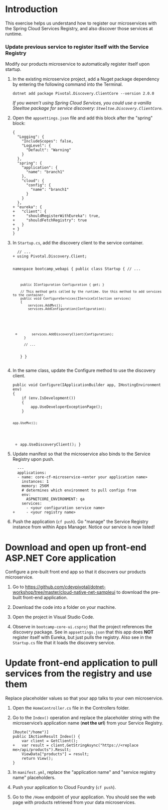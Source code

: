  <h1 id="introduction">Introduction</h1>
<p>This exercise helps us understand how to register our microservices with the Spring
Cloud Services Registry, and also discover those services at runtime.</p>
<h3 id="update-previous-service-to-register-itself-with-the-service-registry">Update previous service to register itself with the Service Registry</h3>
<p>Modify our products microservice to automatically register itself upon
startup.</p>
<ol>
<li>
<p>In the existing microservice project, add a Nuget package dependency
by entering the following command into the Terminal.</p>
<pre><code class="language-bash">dotnet add package Pivotal.Discovery.ClientCore --version 2.0.0
</code></pre>
<p><em>If you weren’t using Spring Cloud Services, you could use a vanilla
Steeltoe package for service discovery:
<code>Steeltoe.Discovery.ClientCore</code>.</em></p>
</li>
<li>
<p>Open the <code>appsettings.json</code> file and add this block after the
&quot;spring&quot; block:</p>
<pre><code class="language-diff">{
  &quot;Logging&quot;: {
    &quot;IncludeScopes&quot;: false,
    &quot;LogLevel&quot;: {
      &quot;Default&quot;: &quot;Warning&quot;
    }
  },
  &quot;spring&quot;: {
    &quot;application&quot;: {
      &quot;name&quot;: &quot;branch1&quot;
    },
    &quot;cloud&quot;: {
      &quot;config&quot;: {
        &quot;name&quot;: &quot;branch1&quot;
      }
    }
  },
+ &quot;eureka&quot;: {
+   &quot;client&quot;: {
+     &quot;shouldRegisterWithEureka&quot;: true,
+     &quot;shouldFetchRegistry&quot;: true
+   }
+ }
}
</code></pre>
</li>
<li>
<p>In <code>Startup.cs</code>, add the discovery client to the service container.</p>
<pre><code class="language-diff">  // ...
+ using Pivotal.Discovery.Client;


namespace bootcamp_webapi
{
    public class Startup
    {
        // ...

        public IConfiguration Configuration { get; }

        // This method gets called by the runtime. Use this method to add services to the container.
        public void ConfigureServices(IServiceCollection services)
        {
            services.AddMvc();
            services.AddConfiguration(Configuration);
+           services.AddDiscoveryClient(Configuration);
        }

        // ...
    }
}    
</code></pre>
</li>
<li>
<p>In the same class, update the Configure method to use the discovery
client.</p>
<pre><code class="language-diff">public void Configure(IApplicationBuilder app, IHostingEnvironment env)
{
    if (env.IsDevelopment())
    {
        app.UseDeveloperExceptionPage();
    }

    app.UseMvc();
+   app.UseDiscoveryClient();
}
</code></pre>
</li>
<li>
<p>Update manifest so that the microservice also binds to the Service
Registry upon push.</p>
<pre><code class="language-diff">  ---
  applications:
  - name: core-cf-microservice-&lt;enter your application name&gt;
    instances: 1
    memory: 256M
    # determines which environment to pull configs from
    env:
      ASPNETCORE_ENVIRONMENT: qa
    services:
      - &lt;your configuration service name&gt;
+     - &lt;your registry name&gt;
</code></pre>
</li>
<li>
<p>Push the application (<code>cf push</code>). Go &quot;manage&quot; the Service Registry
instance from within Apps Manager. Notice our service is now listed!</p>
</li>
</ol>
<h1 id="download-and-open-up-front-end-aspnet-core-application">Download and open up front-end ASP.NET Core application</h1>
<p>Configure a pre-built front end app so that it discovers our products
microservice.</p>
<ol>
<li>
<p>Go to <a href="https://github.com/cdevpivotal/dotnet-workshop/tree/master/cloud-native-net-sampleui" rel="noreferrer noopener">https://github.com/cdevpivotal/dotnet-workshop/tree/master/cloud-native-net-sampleui</a>
to download the pre-built front-end application.</p>
</li>
<li>
<p>Download the code into a folder on your machine.</p>
</li>
<li>
<p>Open the project in Visual Studio Code.</p>
</li>
<li>
<p>Observe in <code>bootcamp-core-ui.csproj</code> that the project references the
discovery package. See in <code>appsettings.json</code> that this app does <strong>NOT</strong>
register itself with Eureka, but just pulls the registry. Also see in
the <code>Startup.cs</code> file that it loads the discovery service.</p>
</li>
</ol>
<h1 id="update-front-end-application-to-pull-services-from-the-registry-and-use-them">Update front-end application to pull services from the registry and use them</h1>
<p>Replace placeholder values so that your app talks to your own
microservice.</p>
<ol>
<li>
<p>Open the <code>HomeController.cs</code> file in the Controllers folder.</p>
</li>
<li>
<p>Go to the <code>Index()</code> operation and replace the placeholder string
with the microservice’s application name (<strong>not the url</strong>) from your
Service Registry.</p>
<pre><code class="language-diff">[Route(&quot;/home&quot;)]
public IActionResult Index() {
    var client = GetClient();
+   var result = client.GetStringAsync(&quot;https://&lt;replace me&gt;/api/products&quot;).Result;
    ViewData[&quot;products&quot;] = result;
    return View();
}
</code></pre>
</li>
<li>
<p>In <code>manifest.yml</code>, replace the &quot;application name&quot; and &quot;service
registry name&quot; placeholders.</p>
</li>
<li>
<p>Push your application to Cloud Foundry (<code>cf push</code>).</p>
</li>
<li>
<p>Go to the <code>/Home</code> endpoint of your application. You should see the
web page with products retrieved from your data microservices.</p>
</li>
</ol>
